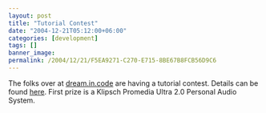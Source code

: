 ```yaml
---
layout: post
title: "Tutorial Contest"
date: "2004-12-21T05:12:00+06:00"
categories: [development]
tags: []
banner_image: 
permalink: /2004/12/21/F5EA9271-C270-E715-8BE67B8FCB56D9C6
---
```


The folks over at <a href="http://www.dreamincode.net">dream.in.code</a> are having a tutorial contest. Details can be found <a href="http://forums.dreamincode.net/index.php?showtopic=9834">here</a>. First prize is a Klipsch Promedia Ultra 2.0 Personal Audio System.
